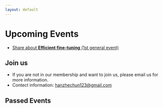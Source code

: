 ```yaml
---
layout: default
---
```

# Upcoming Events
- [Share about **Efficient fine-tuning** (1st general event)](./_posts/1st_efficient_finetune.md) 
## Join us 
- If you are not in our membership and want to join us, please email us for more information.
- Contect information: [hanzhechun123@gmail.com](hanzhechun123@gmail.com)
## Passed Events

